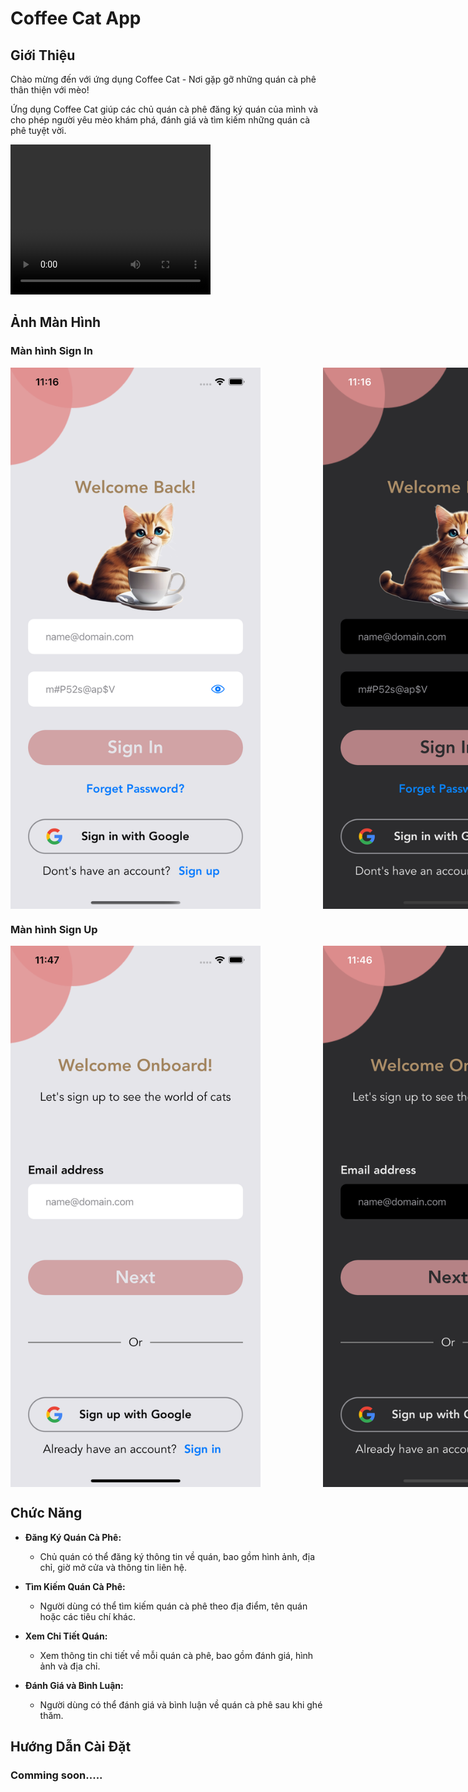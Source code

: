 # Coffee Cat App

## Giới Thiệu

Chào mừng đến với ứng dụng Coffee Cat - Nơi gặp gỡ những quán cà phê thân thiện với mèo!

Ứng dụng Coffee Cat giúp các chủ quán cà phê đăng ký quán của mình và cho phép người yêu mèo khám phá, đánh giá và tìm kiếm những quán cà phê tuyệt vời.

<video width="320" height="240" controls>
  <source src="https://github.com/tinit4ever/coffee-cat/blob/main/demo/booking-mamager.mp4" type="video/mp4">
  Your browser does not support the video tag.
</video>

## Ảnh Màn Hình

### Màn hình Sign In

<div style="display: flex; justify-content: space-between;">

<img src="https://github.com/tinit4ever/coffee-cat/blob/screen-shots/screen-shots/light-signin-screen.png" width="400" style="margin-right: 100px;">

<img src="https://github.com/tinit4ever/coffee-cat/blob/screen-shots/screen-shots/dark-signin-screen.png" width="400">

</div>

### Màn hình Sign Up
<div style="display: flex; justify-content: space-between;">

<img src="https://github.com/tinit4ever/coffee-cat/blob/screen-shots/screen-shots/light-signup-screen.png" width="400" style="margin-right: 100px;">

<img src="https://github.com/tinit4ever/coffee-cat/blob/screen-shots/screen-shots/dark-signup-screen.png" width="400">

</div>

## Chức Năng

- **Đăng Ký Quán Cà Phê:**
  - Chủ quán có thể đăng ký thông tin về quán, bao gồm hình ảnh, địa chỉ, giờ mở cửa và thông tin liên hệ.
  
- **Tìm Kiếm Quán Cà Phê:**
  - Người dùng có thể tìm kiếm quán cà phê theo địa điểm, tên quán hoặc các tiêu chí khác.

- **Xem Chi Tiết Quán:**
  - Xem thông tin chi tiết về mỗi quán cà phê, bao gồm đánh giá, hình ảnh và địa chỉ.

- **Đánh Giá và Bình Luận:**
  - Người dùng có thể đánh giá và bình luận về quán cà phê sau khi ghé thăm.

## Hướng Dẫn Cài Đặt

###     Comming soon.....
